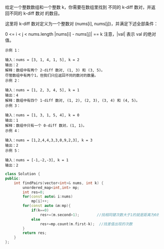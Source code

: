 给定一个整数数组和一个整数 k，你需要在数组里找到 不同的 k-diff 数对，并返回不同的 k-diff 数对 的数目。

这里将 k-diff 数对定义为一个整数对 (nums[i], nums[j])，并满足下述全部条件：

0 <= i < j < nums.length
|nums[i] - nums[j]| == k
注意，|val| 表示 val 的绝对值。

 

```
示例 1：

输入：nums = [3, 1, 4, 1, 5], k = 2
输出：2
解释：数组中有两个 2-diff 数对, (1, 3) 和 (3, 5)。
尽管数组中有两个1，但我们只应返回不同的数对的数量。
示例 2：

输入：nums = [1, 2, 3, 4, 5], k = 1
输出：4
解释：数组中有四个 1-diff 数对, (1, 2), (2, 3), (3, 4) 和 (4, 5)。
示例 3：

输入：nums = [1, 3, 1, 5, 4], k = 0
输出：1
解释：数组中只有一个 0-diff 数对，(1, 1)。
示例 4：

输入：nums = [1,2,4,4,3,3,0,9,2,3], k = 3
输出：2
示例 5：

输入：nums = [-1,-2,-3], k = 1
输出：2
```

```C++
class Solution {
public:
    int findPairs(vector<int>& nums, int k) {
        unordered_map<int,int> mp;
        int res=0;
        for(const auto& i:nums)
            mp[i]++;   
        for(const auto &m:mp){
            if(k==0)
                res+=(m.second>1);        //找相同键次数大于1的就是距离为0的次数
            else
                res+=mp.count(m.first-k);  //找差值出现的次数
        }
        return res;
    }
};
```

